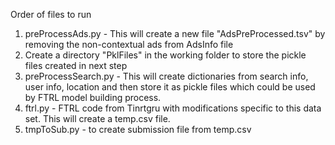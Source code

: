 Order of files to run
1. preProcessAds.py - This will create a new file "AdsPreProcessed.tsv" by removing the non-contextual ads from AdsInfo file
2. Create a directory "PklFiles" in the working folder to store the pickle files created in next step
3. preProcessSearch.py - This will create dictionaries from search info, user info,  location and then store it as pickle files which could be used by FTRL model building process.
4. ftrl.py - FTRL code from Tinrtgru with modifications specific to this data set. This will create a temp.csv file.
5. tmpToSub.py - to create submission file from temp.csv
